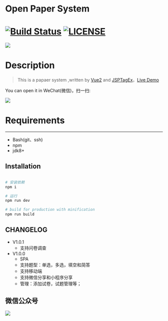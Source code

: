 Open Paper System
=========================
[![Build Status](https://travis-ci.org/meolu/walle-web.svg?branch=master)](https://wx.sumslack.com/)
[![LICENSE](https://img.shields.io/badge/license-Anti%20996-blue.svg)](https://github.com/996icu/996.ICU/blob/master/LICENSE)
=========================

![](https://camo.githubusercontent.com/7230f9f34b4492efecf7fcfb169a59ac7524c304/687474703a2f2f68352e73756d736c61636b2e636f6d2f3232322e706e67)

# Description


> This is a papaer system ,written by [Vue2](https://github.com/vuejs/vue) and  [JSPTagEx](https://github.com/kongshanxuelin/jsptagex)，[Live Demo](https://wx.sumslack.com/paper/1)

You can open it in WeChat(微信)，扫一扫:

![](http://h5.sumslack.com/paper.jpg)

# Requirements
------------

* Bash(git、ssh)
* npm
* jdk8+

## Installation

``` bash

# 安装依赖
npm i

# 运行
npm run dev

# build for production with minification
npm run build

```

## CHANGELOG
- V1.0.1
	- 支持问卷调查
- V1.0.0
    - SPA
    - 支持题型：单选，多选，填空和简答
    - 支持移动端
    - 支持微信分享和小程序分享
    - 管理：添加试卷，试题管理等；

## 微信公众号
![](https://www.sumslack.com/img/gzh.jpg)
